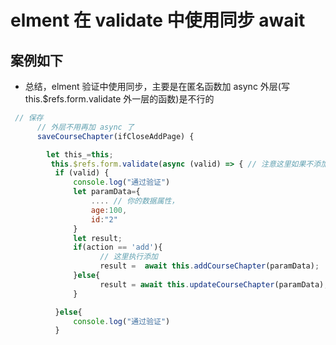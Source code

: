 # elment 在 validate 中使用同步 await

## 案例如下

* 总结，elment 验证中使用同步，主要是在匿名函数加 async 外层(写   this.$refs.form.validate 外一层的函数)是不行的


```js
 // 保存
      // 外层不用再加 async 了  
      saveCourseChapter(ifCloseAddPage) {

        let this_=this;
         this.$refs.form.validate(async (valid) => { // 注意这里如果不添加async 的话，无法在内层使用await 
          if (valid) {
              console.log("通过验证")
              let paramData={
                  .... // 你的数据属性，
                  age:100,
                  id:"2"
              }
              let result;
              if(action == 'add'){
                    // 这里执行添加
                    result =  await this.addCourseChapter(paramData);
              }else{
                    result = await this.updateCourseChapter(paramData);
              }

          }else{
              console.log("通过验证")
          }
```


